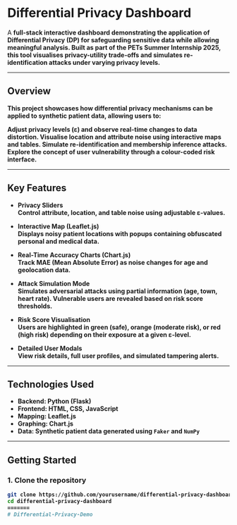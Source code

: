 #  Differential Privacy Dashboard

A <strong> full-stack interactive dashboard <strong>  demonstrating the application of Differential Privacy (DP) for safeguarding sensitive data while allowing meaningful analysis. 
Built as part of the PETs Summer Internship 2025, this tool visualises privacy-utility trade-offs and simulates re-identification attacks under varying privacy levels.

---
## Overview

This project showcases how differential privacy mechanisms can be applied to synthetic patient data, allowing users to:

Adjust privacy levels (ε) and observe real-time changes to data distortion.
Visualise location and attribute noise using interactive maps and tables.
Simulate re-identification and membership inference attacks.
Explore the concept of user vulnerability through a colour-coded risk interface.

---

## Key Features

- **Privacy Sliders**  
  Control attribute, location, and table noise using adjustable ε-values.

- **Interactive Map (Leaflet.js)**  
  Displays noisy patient locations with popups containing obfuscated personal and medical data.

- **Real-Time Accuracy Charts (Chart.js)**  
  Track MAE (Mean Absolute Error) as noise changes for age and geolocation data.

- **Attack Simulation Mode**  
  Simulates adversarial attacks using partial information (age, town, heart rate). Vulnerable users are revealed based on risk score thresholds.

- **Risk Score Visualisation**  
  Users are highlighted in **green (safe)**, **orange (moderate risk)**, or **red (high risk)** depending on their exposure at a given ε-level.

- **Detailed User Modals**  
  View risk details, full user profiles, and simulated tampering alerts.

---

## Technologies Used

- **Backend**: Python (Flask)
- **Frontend**: HTML, CSS, JavaScript
- **Mapping**: Leaflet.js
- **Graphing**: Chart.js
- **Data**: Synthetic patient data generated using `Faker` and `NumPy`

---

## Getting Started

### 1. Clone the repository
```bash
git clone https://github.com/yourusername/differential-privacy-dashboard.git
cd differential-privacy-dashboard
=======
# Differential-Privacy-Demo
